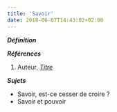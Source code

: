 ```yaml
---
title: 'Savoir'
date: 2018-06-07T14:43:02+02:00
---
```


***Définition*** 

>

***Références***

1. Auteur, <u>*Titre*</u>

***Sujets***

- Savoir, est-ce cesser de croire ?
- Savoir et pouvoir